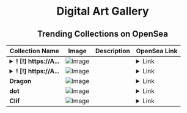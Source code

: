 <div align="center">

# Digital Art Gallery

## Trending Collections on OpenSea

| Collection Name                       | Image                                                                                     | Description                       | OpenSea Link                                                                                          |
|---------------------------------------|-------------------------------------------------------------------------------------------|-----------------------------------|--------------------------------------------------------------------------------------------------------|
| **<details><summary>! [!] https://A...</summary>! [!] https://A-BOX.NET #997</details>** | ![Image](https://i.seadn.io/s/raw/files/74562ee64e456e85ec41cdf7ec6c582a.png?w=500&auto=format?w=200&auto=format) |  | <details><summary>Link</summary>[! [!] https://A-BOX.NET #997](https://opensea.io/collection/https-a-box-net-997-27)</details> |
| **<details><summary>! [!] https://A...</summary>! [!] https://A-BOX.NET #997</details>** | ![Image](https://i.seadn.io/s/raw/files/74562ee64e456e85ec41cdf7ec6c582a.png?w=500&auto=format?w=200&auto=format) |  | <details><summary>Link</summary>[! [!] https://A-BOX.NET #997](https://opensea.io/collection/https-a-box-net-997-26)</details> |
| **Dragon** | ![Image](https://i.seadn.io/s/raw/files/684a6c643b85e270c8de6e138953f1c8.jpg?w=500&auto=format?w=200&auto=format) |  | <details><summary>Link</summary>[Dragon](https://opensea.io/collection/dragon-853)</details> |
| **dot** | ![Image](https://i.seadn.io/s/raw/files/73f278041291d789a01de43db9695468.png?w=500&auto=format?w=200&auto=format) |  | <details><summary>Link</summary>[dot](https://opensea.io/collection/dot-66)</details> |
| **Clif** | ![Image](https://i.seadn.io/s/raw/files/886449a409f392b57ebf38bd856130a5.jpg?w=500&auto=format?w=200&auto=format) |  | <details><summary>Link</summary>[Clif](https://opensea.io/collection/clif)</details> |

</div>